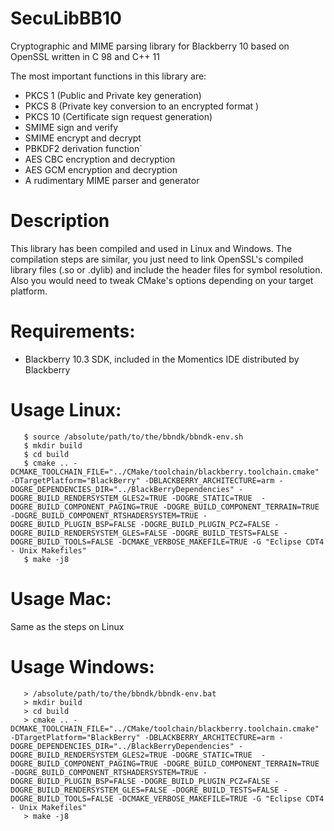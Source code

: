 # SecuLibBB10
Cryptographic and MIME parsing library for Blackberry 10 based on OpenSSL written in C 98 and C++ 11

The most important functions in this library are:
- PKCS 1 (Public and Private key generation)
- PKCS 8 (Private key conversion to an encrypted format )
- PKCS 10 (Certificate sign request generation)
- SMIME sign and verify
- SMIME encrypt and decrypt 
- PBKDF2 derivation function`
- AES CBC encryption and decryption
- AES GCM encryption and decryption
- A rudimentary MIME parser and generator


# Description 
This library has been compiled and used in Linux and Windows. The compilation steps are similar, you just need 
to link OpenSSL's compiled library files (.so or .dylib) and include the header files for symbol resolution.
Also you would need to tweak CMake's options depending on your target platform.

# Requirements:
- Blackberry 10.3 SDK, included in the Momentics IDE distributed by Blackberry


#  Usage Linux:
```
   $ source /absolute/path/to/the/bbndk/bbndk-env.sh
   $ mkdir build
   $ cd build
   $ cmake .. -DCMAKE_TOOLCHAIN_FILE="../CMake/toolchain/blackberry.toolchain.cmake" -DTargetPlatform="BlackBerry" -DBLACKBERRY_ARCHITECTURE=arm -DOGRE_DEPENDENCIES_DIR="../BlackBerryDependencies" -DOGRE_BUILD_RENDERSYSTEM_GLES2=TRUE -DOGRE_STATIC=TRUE  -DOGRE_BUILD_COMPONENT_PAGING=TRUE -DOGRE_BUILD_COMPONENT_TERRAIN=TRUE -DOGRE_BUILD_COMPONENT_RTSHADERSYSTEM=TRUE -DOGRE_BUILD_PLUGIN_BSP=FALSE -DOGRE_BUILD_PLUGIN_PCZ=FALSE -DOGRE_BUILD_RENDERSYSTEM_GLES=FALSE -DOGRE_BUILD_TESTS=FALSE -DOGRE_BUILD_TOOLS=FALSE -DCMAKE_VERBOSE_MAKEFILE=TRUE -G "Eclipse CDT4 - Unix Makefiles"
   $ make -j8
   ```

#  Usage Mac:
   Same as the steps on Linux

#  Usage Windows:
```
   > /absolute/path/to/the/bbndk/bbndk-env.bat
   > mkdir build
   > cd build
   > cmake .. -DCMAKE_TOOLCHAIN_FILE="../CMake/toolchain/blackberry.toolchain.cmake" -DTargetPlatform="BlackBerry" -DBLACKBERRY_ARCHITECTURE=arm -DOGRE_DEPENDENCIES_DIR="../BlackBerryDependencies" -DOGRE_BUILD_RENDERSYSTEM_GLES2=TRUE -DOGRE_STATIC=TRUE  -DOGRE_BUILD_COMPONENT_PAGING=TRUE -DOGRE_BUILD_COMPONENT_TERRAIN=TRUE -DOGRE_BUILD_COMPONENT_RTSHADERSYSTEM=TRUE -DOGRE_BUILD_PLUGIN_BSP=FALSE -DOGRE_BUILD_PLUGIN_PCZ=FALSE -DOGRE_BUILD_RENDERSYSTEM_GLES=FALSE -DOGRE_BUILD_TESTS=FALSE -DOGRE_BUILD_TOOLS=FALSE -DCMAKE_VERBOSE_MAKEFILE=TRUE -G "Eclipse CDT4 - Unix Makefiles"
   > make -j8
```

